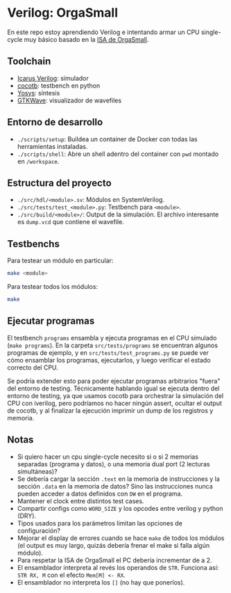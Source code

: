 # Verilog: OrgaSmall

En este repo estoy aprendiendo Verilog e intentando armar un CPU single-cycle muy básico basado en la [ISA de OrgaSmall](docs/orgaSmall_datasheet.pdf).

## Toolchain

- [Icarus Verilog](https://github.com/steveicarus/iverilog): simulador
- [cocotb](https://github.com/cocotb/cocotb): testbench en python
- [Yosys](https://github.com/YosysHQ/yosys): síntesis
- [GTKWave](https://gtkwave.sourceforge.net/): visualizador de wavefiles

## Entorno de desarrollo

- `./scripts/setup`: Buildea un container de Docker con todas las herramientas instaladas.
- `./scripts/shell`: Abre un shell adentro del container con `pwd` montado en `/workspace`.

## Estructura del proyecto

- `./src/hdl/<module>.sv`: Módulos en SystemVerilog.
- `./src/tests/test_<module>.py`: Testbench para `<module>`.
- `./src/build/<module>/`: Output de la simulación. El archivo interesante es `dump.vcd` que contiene el wavefile.

## Testbenchs

Para testear un módulo en particular:

```sh
make <module>
```

Para testear todos los módulos:

```sh
make
```

## Ejecutar programas

El testbench `programs` ensambla y ejecuta programas en el CPU simulado (`make programs`). En la carpeta `src/tests/programs` se encuentran algunos programas de ejemplo, y en `src/tests/test_programs.py` se puede ver cómo ensamblar los programas, ejecutarlos, y luego verificar el estado correcto del CPU.

Se podría extender esto para poder ejecutar programas arbitrarios "fuera" del entorno de testing. Técnicamente hablando igual se ejecuta dentro del entorno de testing, ya que usamos cocotb para orchestrar la simulación del CPU con iverilog, pero podríamos no hacer ningún assert, ocultar el output de cocotb, y al finalizar la ejecución imprimir un dump de los registros y memoria.

## Notas

- Si quiero hacer un cpu single-cycle necesito si o si 2 memorias separadas (programa y datos), o una memoria dual port (2 lecturas simultáneas)?
- Se debería cargar la sección `.text` en la memoria de instrucciones y la sección `.data` en la memoria de datos? Sino las instrucciones nunca pueden acceder a datos definidos con `DW` en el programa.
- Mantener el clock entre distintos test cases.
- Compartir configs como `WORD_SIZE` y los opcodes entre verilog y python (DRY).
- Tipos usados para los parámetros limitan las opciones de configuración?
- Mejorar el display de errores cuando se hace `make` de todos los módulos (el output es muy largo, quizás debería frenar el make si falla algún módulo).
- Para respetar la ISA de OrgaSmall el PC debería incrementar de a 2.
- El ensamblador interpreta al revés los operandos de `STR`. Funciona así: `STR RX, M` con el efecto `Mem[M] <- RX`.
- El ensamblador no interpreta los `[]` (no hay que ponerlos).
